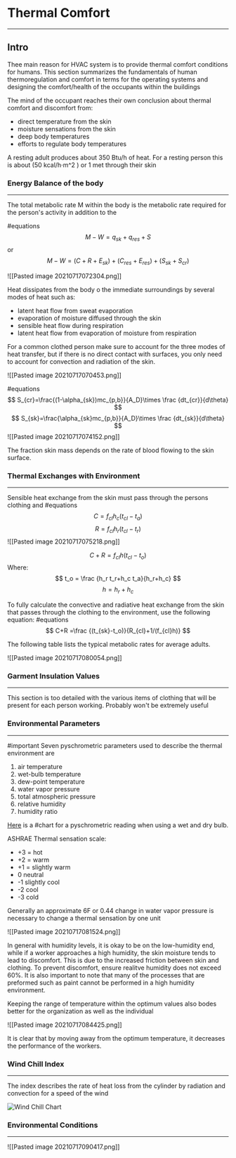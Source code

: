 # Thermal Comfort 
-----
## Intro
Thee main reason for HVAC system is to provide thermal comfort conditions for humans. This section summarizes the fundamentals of human thermoregulation and comfort in terms for the operating systems and designing the comfort/health of the occupants within the buildings 

The mind of the occupant reaches their own conclusion about thermal comfort and discomfort from:

- direct temperature from the skin 
- moisture sensations from the skin 
- deep body temperatures 
- efforts to regulate body temperatures 


A resting adult produces about 350 Btu/h of heat.
For a resting person this is about (50 kcal/h·m^2 ) or 1 met through their skin

### Energy Balance of the body 
----

The total metabolic rate M within the body is the metabolic rate required for the person's activity in addition to the 

#equations 
$$ 
M - W = q_{sk}+q_{res}+S
$$
or 
$$
M-W =(C+R+E_{sk})+(C_{res}+E_{res})+(S_{sk}+S_{cr})
$$

![[Pasted image 20210717072304.png]]

Heat dissipates from the body o the immediate surroundings by several modes of heat such as:

- latent heat flow from sweat evaporation 
- evaporation of moisture diffused through the skin 
- sensible heat flow during respiration 
- latent heat flow from evaporation of moisture from respiration

For a common clothed person make sure to account for the three modes of heat transfer, but if there is no direct contact with surfaces, you only need to account for convection and radiation of the skin.

![[Pasted image 20210717070453.png]]

#equations 
$$
S_{cr}=\frac{(1-\alpha_{sk})mc_{p,b}}{A_D}\times \frac {dt_{cr}}{d\theta}
$$
$$
S_{sk}=\frac{\alpha_{sk}mc_{p,b}}{A_D}\times \frac {dt_{sk}}{d\theta}
$$
![[Pasted image 20210717074152.png]]

The fraction skin mass depends on the rate of blood flowing to the skin surface.

### Thermal Exchanges with Environment 
----

Sensible heat exchange from the skin must pass through the persons clothing and 
#equations 
$$
C= f_{cl}h_c(t_{cl}-t_a)
$$
$$
R= f_{cl}h_r(t_{cl}-t_r)
$$
![[Pasted image 20210717075218.png]]

$$
C+R=f_{cl}h(t_{cl}-t_o)
$$
Where: 
$$
t_o = \frac {h_r t_r+h_c t_a}{h_r+h_c}
$$
$$
h = h_r+h_c
$$

To fully calculate the convective and radiative heat exchange from the skin that passes through the clothing to the environment, use the following equation:
#equations 
$$
C+R =\frac {(t_{sk}-t_o)}{R_{cl}+1/(f_{cl}h)}
$$

 The following table lists the typical metabolic rates for average adults. 
 
![[Pasted image 20210717080054.png]]


### Garment Insulation Values 
-----
This section is too detailed with the various items of clothing that will be present for each person working. Probably won't be extremely useful



### Environmental Parameters 
-----

#important 
Seven pyschrometric parameters used to describe the thermal environment are 
1. air temperature
2. wet-bulb temperature
3. dew-point temperature
4. water vapor pressure
5. total atmospheric pressure 
6. relative humidity 
7. humidity ratio

[Here](https://www.engineeringtoolbox.com/psychrometric-chart-d_816.html)  is a #chart for a pyschrometric reading when using a wet and dry bulb.


ASHRAE Thermal sensation scale:

- +3 = hot 
- +2 = warm
- +1 = slightly warm 
- 0 neutral
- -1 slightly cool 
- -2 cool
- -3 cold

Generally an approximate 6F or 0.44 change in water vapor pressure is necessary to change a thermal sensation by one unit 

![[Pasted image 20210717081524.png]]

In general with humidity levels, it is okay to be on the low-humidity end, while if a worker approaches a high humidity, the skin moisture tends to lead to discomfort. This is due to the increased friction between skin and clothing. To prevent discomfort, ensure realitve humidity does not exceed 60%. It is also important to note that many of the processes that are preformed such as paint cannot be performed in a high humidity environment.


Keeping the range of temperature within the optimum values also bodes better for the organization as well as the individual

![[Pasted image 20210717084425.png]]

It is clear that by moving away from the optimum temperature, it decreases the performance of the workers.

### Wind Chill Index 
-----
The index describes the rate of heat loss from the cylinder by radiation and convection for a  speed of the wind 


![Wind Chill Chart](https://www.weather.gov/images/safety/windchill21.gif)

### Environmental Conditions 
----
![[Pasted image 20210717090417.png]]